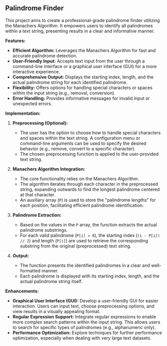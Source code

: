 ## Palindrome Finder

This project aims to create a professional-grade palindrome finder utilizing the Manachers Algorithm. It empowers users to identify all palindromes within a text string, presenting results in a clear and informative manner.

**Features:**

* **Efficient Algorithm:** Leverages the Manachers Algorithm for fast and accurate palindrome detection.
* **User-Friendly Input:** Accepts text input from the user through a command-line interface or a graphical user interface (GUI) for a more interactive experience.
* **Comprehensive Output:** Displays the starting index, length, and the actual palindrome string for each identified palindrome.
* **Flexibility:** Offers options for handling special characters or spaces within the input string (e.g., removal, conversion).
* **Error Handling:** Provides informative messages for invalid input or unexpected errors.

**Implementation:**

1. **Preprocessing (Optional):**
   - The user has the option to choose how to handle special characters and spaces within the text string. A configuration menu or command-line arguments can be used to specify the desired behavior (e.g., remove, convert to a specific character).
   - The chosen preprocessing function is applied to the user-provided text string.

2. **Manachers Algorithm Integration:**
   - The core functionality relies on the Manachers Algorithm. 
   - The algorithm iterates through each character in the preprocessed string, expanding outwards to find the longest palindrome centered at that character.
   - An auxiliary array (`P`) is used to store the "palindrome lengths" for each position, facilitating efficient palindrome identification.

3. **Palindrome Extraction:**
   - Based on the values in the `P` array, the function extracts the actual palindrome substrings.
   - For each valid palindrome (`P[i] > 0`), the starting index (`(i - P[i]) // 2`) and length (`P[i]`) are used to retrieve the corresponding substring from the original (preprocessed) text string.

4. **Output:**
   - The function presents the identified palindromes in a clear and well-formatted manner.
   - Each palindrome is displayed with its starting index, length, and the actual palindrome string itself.

**Enhancements:**

* **Graphical User Interface (GUI):** Develop a user-friendly GUI for easier interaction. Users can input text, choose preprocessing options, and view results in a visually appealing format.
* **Regular Expression Support:** Integrate regular expressions to enable more complex search patterns within the input string. This allows users to search for specific types of palindromes (e.g., alphanumeric only).
* **Performance Optimization:** Explore techniques for further performance optimization, especially when dealing with very large text datasets.